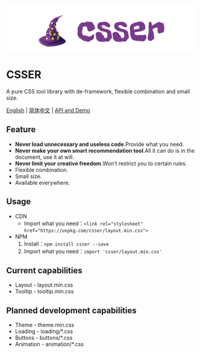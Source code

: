 <p align="center">
  <img src="./src/img/logo.svg">
</p>

# CSSER
A pure CSS tool library with de-framework, flexible combination and small size.

[English](https://github.com/hirgb/csser) | [简体中文](https://github.com/hirgb/csser/blob/master/README_zh.md) | [API and Demo](http://hirgb.com/csser)

## Feature

- **Never load unnecessary and useless code**.Provide what you need.
- **Never make your own smart recommendation tool**.All it can do is in the document, use it at will.
- **Never limit your creative freedom**.Won't restrict you to certain rules.
- Flexible combination.
- Small size.
- Available everywhere.

## Usage
- CDN
  - Import what you need：`<link rel="stylesheet" href="https://unpkg.com/csser/layout.min.css">`
- NPM
  1. Install：`npm install csser --save`
  2. Import what you need：`import 'csser/layout.min.css'`

## Current capabilities

- Layout - layout.min.css
- Tooltip - tooltip.min.css

## Planned development capabilities

- Theme - theme.min.css
- Loading - loading/*.css
- Buttons - buttons/*.css
- Animation - animation/*.css
